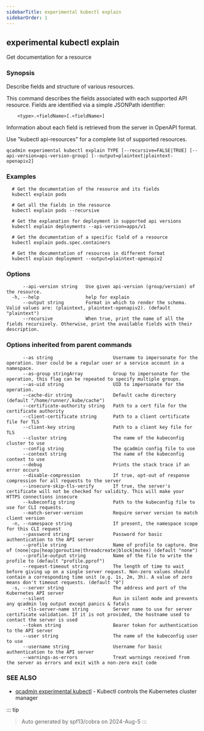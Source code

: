 ```yaml
---
sidebarTitle: experimental kubectl explain
sidebarOrder: 1
---
```


## experimental kubectl explain

Get documentation for a resource

### Synopsis

Describe fields and structure of various resources.

 This command describes the fields associated with each supported API resource. Fields are identified via a simple JSONPath identifier:

        <type>.<fieldName>[.<fieldName>]
        
 Information about each field is retrieved from the server in OpenAPI format.

Use "kubectl api-resources" for a complete list of supported resources.

```
qcadmin experimental kubectl explain TYPE [--recursive=FALSE|TRUE] [--api-version=api-version-group] [--output=plaintext|plaintext-openapiv2]
```

### Examples

```
  # Get the documentation of the resource and its fields
  kubectl explain pods
  
  # Get all the fields in the resource
  kubectl explain pods --recursive
  
  # Get the explanation for deployment in supported api versions
  kubectl explain deployments --api-version=apps/v1
  
  # Get the documentation of a specific field of a resource
  kubectl explain pods.spec.containers
  
  # Get the documentation of resources in different format
  kubectl explain deployment --output=plaintext-openapiv2
```

### Options

```
      --api-version string   Use given api-version (group/version) of the resource.
  -h, --help                 help for explain
      --output string        Format in which to render the schema. Valid values are: (plaintext, plaintext-openapiv2). (default "plaintext")
      --recursive            When true, print the name of all the fields recursively. Otherwise, print the available fields with their description.
```

### Options inherited from parent commands

```
      --as string                      Username to impersonate for the operation. User could be a regular user or a service account in a namespace.
      --as-group stringArray           Group to impersonate for the operation, this flag can be repeated to specify multiple groups.
      --as-uid string                  UID to impersonate for the operation.
      --cache-dir string               Default cache directory (default "/home/runner/.kube/cache")
      --certificate-authority string   Path to a cert file for the certificate authority
      --client-certificate string      Path to a client certificate file for TLS
      --client-key string              Path to a client key file for TLS
      --cluster string                 The name of the kubeconfig cluster to use
      --config string                  The qcadmin config file to use
      --context string                 The name of the kubeconfig context to use
      --debug                          Prints the stack trace if an error occurs
      --disable-compression            If true, opt-out of response compression for all requests to the server
      --insecure-skip-tls-verify       If true, the server's certificate will not be checked for validity. This will make your HTTPS connections insecure
      --kubeconfig string              Path to the kubeconfig file to use for CLI requests.
      --match-server-version           Require server version to match client version
  -n, --namespace string               If present, the namespace scope for this CLI request
      --password string                Password for basic authentication to the API server
      --profile string                 Name of profile to capture. One of (none|cpu|heap|goroutine|threadcreate|block|mutex) (default "none")
      --profile-output string          Name of the file to write the profile to (default "profile.pprof")
      --request-timeout string         The length of time to wait before giving up on a single server request. Non-zero values should contain a corresponding time unit (e.g. 1s, 2m, 3h). A value of zero means don't timeout requests. (default "0")
  -s, --server string                  The address and port of the Kubernetes API server
      --silent                         Run in silent mode and prevents any qcadmin log output except panics & fatals
      --tls-server-name string         Server name to use for server certificate validation. If it is not provided, the hostname used to contact the server is used
      --token string                   Bearer token for authentication to the API server
      --user string                    The name of the kubeconfig user to use
      --username string                Username for basic authentication to the API server
      --warnings-as-errors             Treat warnings received from the server as errors and exit with a non-zero exit code
```

### SEE ALSO

* [qcadmin experimental kubectl](experimental_kubectl.md)	 - Kubectl controls the Kubernetes cluster manager

::: tip
>Auto generated by spf13/cobra on 2024-Aug-5
:::